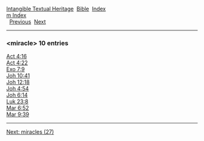 [Intangible Textual Heritage](../../index)  [Bible](../index) 
[Index](index)   
[m Index](_m_)  
  [Previous](c07461)  [Next](c07463) 

------------------------------------------------------------------------

### &lt;miracle&gt; 10 entries

[Act 4:16](../kjv/act004.htm#016)  
[Act 4:22](../kjv/act004.htm#022)  
[Exo 7:9](../kjv/exo007.htm#009)  
[Joh 10:41](../kjv/joh010.htm#041)  
[Joh 12:18](../kjv/joh012.htm#018)  
[Joh 4:54](../kjv/joh004.htm#054)  
[Joh 6:14](../kjv/joh006.htm#014)  
[Luk 23:8](../kjv/luk023.htm#008)  
[Mar 6:52](../kjv/mar006.htm#052)  
[Mar 9:39](../kjv/mar009.htm#039)  

------------------------------------------------------------------------

[Next: miracles (27)](c07463)

